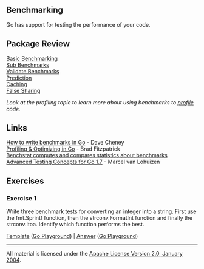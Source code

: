 ## Benchmarking

Go has support for testing the performance of your code.

## Package Review

[Basic Benchmarking](example1/basic_test.go)  
[Sub Benchmarks](sub/sub_test.go)  
[Validate Benchmarks](validate/validate_test.go)  
[Prediction](prediction/README.md)  
[Caching](caching/README.md)  
[False Sharing](falseshare/README.md)

_Look at the profiling topic to learn more about using benchmarks to [profile](../../profiling/README.md) code._

## Links

[How to write benchmarks in Go](https://dave.cheney.net/2013/06/30/how-to-write-benchmarks-in-go) - Dave Cheney    
[Profiling & Optimizing in Go](https://www.youtube.com/watch?v=xxDZuPEgbBU) - Brad Fitzpatrick    
[Benchstat computes and compares statistics about benchmarks](https://godoc.org/golang.org/x/perf/cmd/benchstat)    
[Advanced Testing Concepts for Go 1.7](https://speakerdeck.com/mpvl/advanced-testing-concepts-for-go-1-dot-7) - Marcel van Lohuizen

## Exercises

### Exercise 1
Write three benchmark tests for converting an integer into a string. First use the fmt.Sprintf function, then the strconv.FormatInt function and finally the strconv.Itoa. Identify which function performs the best.

[Template](exercises/template1/bench_test.go) ([Go Playground](https://play.golang.org/p/UsNRVsx-v63)) |
[Answer](exercises/exercise1/bench_test.go) ([Go Playground](https://play.golang.org/p/0JGqA9Fn9an))
___
All material is licensed under the [Apache License Version 2.0, January 2004](http://www.apache.org/licenses/LICENSE-2.0).
